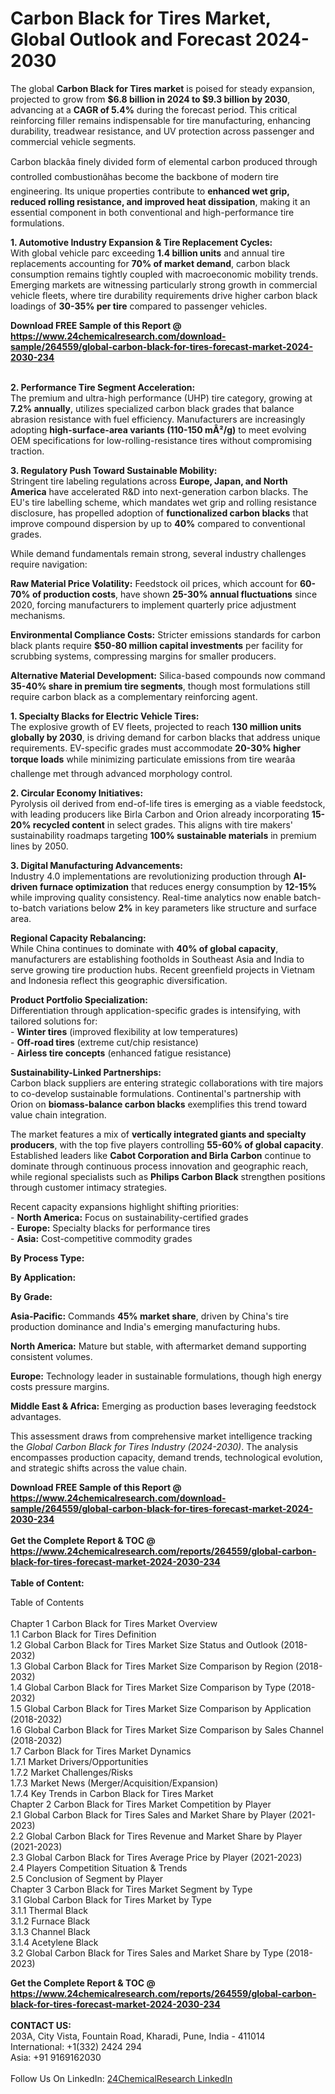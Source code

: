 <h1>Carbon Black for Tires Market, Global Outlook and Forecast 2024-2030</h1><p>The global <strong>Carbon Black for Tires market</strong> is poised for steady expansion, projected to grow from <strong>$6.8 billion in 2024 to $9.3 billion by 2030</strong>, advancing at a <strong>CAGR of 5.4%</strong> during the forecast period. This critical reinforcing filler remains indispensable for tire manufacturing, enhancing durability, treadwear resistance, and UV protection across passenger and commercial vehicle segments.</p><p>Carbon blackâa finely divided form of elemental carbon produced through controlled combustionâhas become the backbone of modern tire engineering. Its unique properties contribute to <strong>enhanced wet grip, reduced rolling resistance, and improved heat dissipation</strong>, making it an essential component in both conventional and high-performance tire formulations.</p><p><strong>1. Automotive Industry Expansion &amp; Tire Replacement Cycles:</strong><br>
With global vehicle parc exceeding <strong>1.4 billion units</strong> and annual tire replacements accounting for <strong>70% of market demand</strong>, carbon black consumption remains tightly coupled with macroeconomic mobility trends. Emerging markets are witnessing particularly strong growth in commercial vehicle fleets, where tire durability requirements drive higher carbon black loadings of <strong>30-35% per tire</strong> compared to passenger vehicles.</p><div><b>Download FREE Sample of this Report @ 
            <a href="https://www.24chemicalresearch.com/download-sample/264559/global-carbon-black-for-tires-forecast-market-2024-2030-234">
            https://www.24chemicalresearch.com/download-sample/264559/global-carbon-black-for-tires-forecast-market-2024-2030-234</a></b></div><br><p><strong>2. Performance Tire Segment Acceleration:</strong><br>
The premium and ultra-high performance (UHP) tire category, growing at <strong>7.2% annually</strong>, utilizes specialized carbon black grades that balance abrasion resistance with fuel efficiency. Manufacturers are increasingly adopting <strong>high-surface-area variants (110-150 mÂ²/g)</strong> to meet evolving OEM specifications for low-rolling-resistance tires without compromising traction.</p><p><strong>3. Regulatory Push Toward Sustainable Mobility:</strong><br>
Stringent tire labeling regulations across <strong>Europe, Japan, and North America</strong> have accelerated R&amp;D into next-generation carbon blacks. The EU's tire labelling scheme, which mandates wet grip and rolling resistance disclosure, has propelled adoption of <strong>functionalized carbon blacks</strong> that improve compound dispersion by up to <strong>40%</strong> compared to conventional grades.</p><p>While demand fundamentals remain strong, several industry challenges require navigation:</p><p><strong>Raw Material Price Volatility:</strong> Feedstock oil prices, which account for <strong>60-70% of production costs</strong>, have shown <strong>25-30% annual fluctuations</strong> since 2020, forcing manufacturers to implement quarterly price adjustment mechanisms.</p><p><strong>Environmental Compliance Costs:</strong> Stricter emissions standards for carbon black plants require <strong>$50-80 million capital investments</strong> per facility for scrubbing systems, compressing margins for smaller producers.</p><p><strong>Alternative Material Development:</strong> Silica-based compounds now command <strong>35-40% share in premium tire segments</strong>, though most formulations still require carbon black as a complementary reinforcing agent.</p><p><strong>1. Specialty Blacks for Electric Vehicle Tires:</strong><br>
The explosive growth of EV fleets, projected to reach <strong>130 million units globally by 2030</strong>, is driving demand for carbon blacks that address unique requirements. EV-specific grades must accommodate <strong>20-30% higher torque loads</strong> while minimizing particulate emissions from tire wearâa challenge met through advanced morphology control.</p><p><strong>2. Circular Economy Initiatives:</strong><br>
Pyrolysis oil derived from end-of-life tires is emerging as a viable feedstock, with leading producers like Birla Carbon and Orion already incorporating <strong>15-20% recycled content</strong> in select grades. This aligns with tire makers' sustainability roadmaps targeting <strong>100% sustainable materials</strong> in premium lines by 2050.</p><p><strong>3. Digital Manufacturing Advancements:</strong><br>
Industry 4.0 implementations are revolutionizing production through <strong>AI-driven furnace optimization</strong> that reduces energy consumption by <strong>12-15%</strong> while improving quality consistency. Real-time analytics now enable batch-to-batch variations below <strong>2%</strong> in key parameters like structure and surface area.</p><p><strong>Regional Capacity Rebalancing:</strong><br>
	While China continues to dominate with <strong>40% of global capacity</strong>, manufacturers are establishing footholds in Southeast Asia and India to serve growing tire production hubs. Recent greenfield projects in Vietnam and Indonesia reflect this geographic diversification.</p><p><strong>Product Portfolio Specialization:</strong><br>
	Differentiation through application-specific grades is intensifying, with tailored solutions for:<br>
	- <strong>Winter tires</strong> (improved flexibility at low temperatures)<br>
	- <strong>Off-road tires</strong> (extreme cut/chip resistance)<br>
	- <strong>Airless tire concepts</strong> (enhanced fatigue resistance)</p><p><strong>Sustainability-Linked Partnerships:</strong><br>
	Carbon black suppliers are entering strategic collaborations with tire majors to co-develop sustainable formulations. Continental's partnership with Orion on <strong>biomass-balance carbon blacks</strong> exemplifies this trend toward value chain integration.</p><p>The market features a mix of <strong>vertically integrated giants and specialty producers</strong>, with the top five players controlling <strong>55-60% of global capacity</strong>. Established leaders like <strong>Cabot Corporation and Birla Carbon</strong> continue to dominate through continuous process innovation and geographic reach, while regional specialists such as <strong>Philips Carbon Black</strong> strengthen positions through customer intimacy strategies.</p><p>Recent capacity expansions highlight shifting priorities:<br>
- <strong>North America:</strong> Focus on sustainability-certified grades<br>
- <strong>Europe:</strong> Specialty blacks for performance tires<br>
- <strong>Asia:</strong> Cost-competitive commodity grades</p><p><strong>By Process Type:</strong></p><p><strong>By Application:</strong></p><p><strong>By Grade:</strong></p><p><strong>Asia-Pacific:</strong> Commands <strong>45% market share</strong>, driven by China's tire production dominance and India's emerging manufacturing hubs.</p><p><strong>North America:</strong> Mature but stable, with aftermarket demand supporting consistent volumes.</p><p><strong>Europe:</strong> Technology leader in sustainable formulations, though high energy costs pressure margins.</p><p><strong>Middle East &amp; Africa:</strong> Emerging as production bases leveraging feedstock advantages.</p><p>This assessment draws from comprehensive market intelligence tracking the <em>Global Carbon Black for Tires Industry (2024-2030)</em>. The analysis encompasses production capacity, demand trends, technological evolution, and strategic shifts across the value chain.</p><div><b>Download FREE Sample of this Report @ 
            <a href="https://www.24chemicalresearch.com/download-sample/264559/global-carbon-black-for-tires-forecast-market-2024-2030-234">
            https://www.24chemicalresearch.com/download-sample/264559/global-carbon-black-for-tires-forecast-market-2024-2030-234</a></b></div><br><div><b>Get the Complete Report & TOC @ 
            <a href="https://www.24chemicalresearch.com/reports/264559/global-carbon-black-for-tires-forecast-market-2024-2030-234">
            https://www.24chemicalresearch.com/reports/264559/global-carbon-black-for-tires-forecast-market-2024-2030-234</a></b></div><br>
            <b>Table of Content:</b><p>Table of Contents<br />
<br />
Chapter 1 Carbon Black for Tires Market Overview<br />
    1.1 Carbon Black for Tires Definition<br />
    1.2 Global Carbon Black for Tires Market Size Status and Outlook (2018-2032)<br />
    1.3 Global Carbon Black for Tires Market Size Comparison by Region (2018-2032)<br />
    1.4 Global Carbon Black for Tires Market Size Comparison by Type (2018-2032)<br />
    1.5 Global Carbon Black for Tires Market Size Comparison by Application (2018-2032)<br />
    1.6 Global Carbon Black for Tires Market Size Comparison by Sales Channel (2018-2032)<br />
    1.7 Carbon Black for Tires Market Dynamics<br />
        1.7.1 Market Drivers/Opportunities<br />
        1.7.2 Market Challenges/Risks<br />
        1.7.3 Market News (Merger/Acquisition/Expansion)<br />
        1.7.4 Key Trends in Carbon Black for Tires Market<br />
Chapter 2 Carbon Black for Tires Market Competition by Player<br />
    2.1 Global Carbon Black for Tires Sales and Market Share by Player (2021-2023)<br />
    2.2 Global Carbon Black for Tires Revenue and Market Share by Player (2021-2023)<br />
    2.3 Global Carbon Black for Tires Average Price by Player (2021-2023)<br />
    2.4 Players Competition Situation & Trends<br />
    2.5 Conclusion of Segment by Player<br />
Chapter 3 Carbon Black for Tires Market Segment by Type<br />
    3.1 Global Carbon Black for Tires Market by Type<br />
        3.1.1 Thermal Black<br />
        3.1.2 Furnace Black<br />
        3.1.3 Channel Black<br />
        3.1.4 Acetylene Black<br />
    3.2 Global Carbon Black for Tires Sales and Market Share by Type (2018-2023)<br />
  </p><div><b>Get the Complete Report & TOC @ 
            <a href="https://www.24chemicalresearch.com/reports/264559/global-carbon-black-for-tires-forecast-market-2024-2030-234">
            https://www.24chemicalresearch.com/reports/264559/global-carbon-black-for-tires-forecast-market-2024-2030-234</a></b></div><br><b>CONTACT US:</b><br>
            203A, City Vista, Fountain Road, Kharadi, Pune, India - 411014<br>
            International: +1(332) 2424 294<br>
            Asia: +91 9169162030 <br><br>
            Follow Us On LinkedIn: <a href="https://www.linkedin.com/company/24chemicalresearch/">24ChemicalResearch LinkedIn</a>